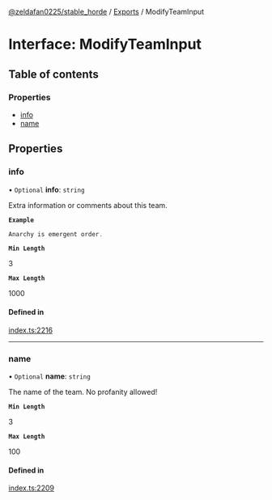 [@zeldafan0225/stable_horde](../../README.md) / [Exports](../modules.md) / ModifyTeamInput

# Interface: ModifyTeamInput

## Table of contents

### Properties

- [info](ModifyTeamInput.md#info)
- [name](ModifyTeamInput.md#name)

## Properties

### info

• `Optional` **info**: `string`

Extra information or comments about this team.

**`Example`**

```ts
Anarchy is emergent order.
```

**`Min Length`**

3

**`Max Length`**

1000

#### Defined in

[index.ts:2216](https://github.com/MrlolDev/stable_horde/blob/2389aa8/index.ts#L2216)

___

### name

• `Optional` **name**: `string`

The name of the team. No profanity allowed!

**`Min Length`**

3

**`Max Length`**

100

#### Defined in

[index.ts:2209](https://github.com/MrlolDev/stable_horde/blob/2389aa8/index.ts#L2209)
